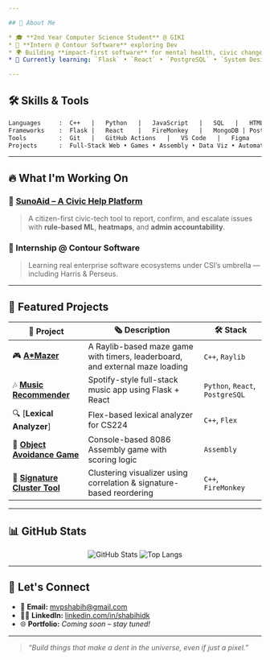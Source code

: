 ```yaml
---

## 🧠 About Me

* 🎓 **2nd Year Computer Science Student** @ GIKI
* 💼 **Intern @ Contour Software** exploring Dev
* 🌍 Building **impact-first software** for mental health, civic change & education
* 🧠 Currently learning: `Flask` • `React` • `PostgreSQL` • `System Design` • `GitHub Actions`

---
```


## 🛠️ Skills & Tools

```txt
Languages     :  C++   |   Python   |   JavaScript   |   SQL   |   HTML/CSS
Frameworks    :  Flask |   React    |   FireMonkey   |   MongoDB | PostgreSQL
Tools         :  Git   |   GitHub Actions   |   VS Code   |   Figma
Projects      :  Full-Stack Web • Games • Assembly • Data Viz • Automation
```

---

## 🔥 What I'm Working On

### 🧹 [SunoAid – A Civic Help Platform](https://github.com/shabihidk/SunoAid)

> A citizen-first civic-tech tool to report, confirm, and escalate issues with **rule-based ML**, **heatmaps**, and **admin accountability**.

### 💼 Internship @ Contour Software

> Learning real enterprise software ecosystems under CSI’s umbrella — including Harris & Perseus.

---

## 📂 Featured Projects

| 🌟 Project                                                                                          | 🗞️ Description                                                              | 🛠️ Stack                       |
| --------------------------------------------------------------------------------------------------- | ---------------------------------------------------------------------------- | ------------------------------- |
| 🎮 [**A\*Mazer**](https://github.com/shabihidk/A-Mazer)                                             | A Raylib-based maze game with timers, leaderboard, and external maze loading | `C++`, `Raylib`                 |
| 🎶 [**Music Recommender**](https://github.com/shabihidk/Music-Recommendation-System)                | Spotify-style full-stack music app using Flask + React                       | `Python`, `React`, `PostgreSQL` |
| 🔍 \[**Lexical Analyzer**]                                                                          | Flex-based lexical analyzer for CS224                                        | `C++`, `Flex`                   |
| 🧱 [**Object Avoidance Game**](https://github.com/shabihidk/Object-Avoidance-Game-in-Assembly-8086) | Console-based 8086 Assembly game with scoring logic                          | `Assembly`                      |
| 🔬 [**Signature Cluster Tool**](https://github.com/shabihidk/SignatureClusterTool)                  | Clustering visualizer using correlation & signature-based reordering         | `C++`, `FireMonkey`             |

---

## 📊 GitHub Stats

<p align="center">
  <img src="https://github-readme-stats.vercel.app/api?username=shabihidk&show_icons=true&theme=radical" alt="GitHub Stats" />
  <img src="https://github-readme-stats.vercel.app/api/top-langs/?username=shabihidk&layout=compact&theme=radical" alt="Top Langs" />
</p>

---

## 📩 Let's Connect

* 📧 **Email:** [mvpshabih@gmail.com](mailto:mvpshabih@gmail.com)
* 🧑‍💼 **LinkedIn:** [linkedin.com/in/shabihidk](https://linkedin.com/in/shabihidk)
* 🌐 **Portfolio:** *Coming soon – stay tuned!*

---

> *“Build things that make a dent in the universe, even if just a pixel.”*
